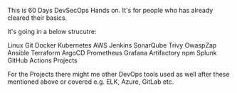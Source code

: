 This is 60 Days DevSecOps Hands on. It's for people who has already cleared their basics.

It's going in a below strucutre:

Linux
Git
Docker 
Kubernetes
AWS
Jenkins
SonarQube
Trivy
OwaspZap
Ansible 
Terraform
ArgoCD
Prometheus
Grafana
Artifactory
npm
Splunk
GitHub Actions
Projects

For the Projects there might me other DevOps tools used as well after these mentioned above or covered e.g. ELK, Azure, GitLab etc.

